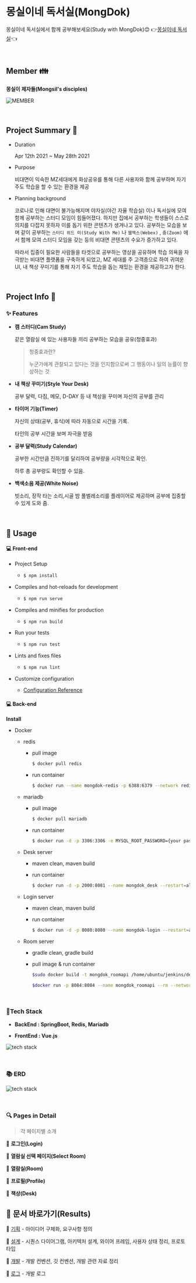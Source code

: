 # 몽실이네 독서실(MongDok)

몽실이네 독서실에서 함께 공부해보세요(Study with MongDok)😊 👉[몽실이네 독서실](https://www.mongdok.com)👈

<br>

## Member 👪

**몽실이 제자들(Mongsil's disciples)**

![MEMBER](./docs/0_images/member.PNG)

<br>

## Project Summary 📙

- Duration 

  Apr 12th 2021 ~ May 28th 2021

- Purpose 

  비대면이 익숙한 MZ세대에게 화상공유를 통해 다른 사용자와 함께 공부하며 자기 주도 학습을 할 수 있는 환경을 제공

- Planning background

  코로나로 인해 대면이 불가능해지며 야자실(야간 자율 학습실) 이나 독서실에 모여 함께 공부하는 스터디 모임이 힘들어졌다. 하지만 집에서 공부하는 학생들이 스스로 의지를 다잡지 못하자 이를 돕기 위한 콘텐츠가 생겨나고 있다. 공부하는 모습을 보며 같이 공부하는 `스터디 위드 미(Study With Me)` 나 `웹엑스(Webex)` , `줌(Zoom)` 에서 함께 모여 스터디 모임을 갖는 등의 비대면 콘텐츠의 수요가 증가하고 있다.

  따라서 집중이 필요한 사람들을 타겟으로 공부하는 영상을 공유하며 학습 의욕을 자극받는 비대면 플랫폼을 구축하게 되었고, MZ 세대를 주 고객층으로 하여 귀여운 UI, 내 책상 꾸미기를 통해 자기 주도 학습을 돕는 재밌는 환경을 제공하고자 한다.

<br>

## Project Info 📜

### ✨ Features

- **캠 스터디(Cam Study)**

  같은 열람실 에 있는 사용자들 끼리 공부하는 모습을 공유(청중효과)

  > 청중효과란?
  >
  > 누군가에게 관찰되고 있다는 것을 인지함으로써 그 행동이나 일의 능률이 향상하는 것

- **내 책상 꾸미기(Style Your Desk)** 

  공부 달력, 다짐, 메모, D-DAY 등 내 책상을 꾸미며 자신의 공부를 관리

- **타이머 기능(Timer)**

  자신의 상태(공부, 휴식)에 따라 자동으로 시간을 기록.

  타인의 공부 시간을 보며 자극을 받음

- **공부 달력(Study Calendar)**

  공부한 시간만큼 진하기를 달리하여 공부량을 시각적으로 확인. 

  하루 총 공부량도 확인할 수 있음.

- **백색소음 제공(White Noise)**

  빗소리, 장작 타는 소리,시골 밤 풀벌레소리를 플레이어로 제공하며 공부에 집중할 수 있게 도와 줌.

<br>

## 🎈 Usage

#### 💻 Front-end

- Project Setup

  - ```bash
    $ npm install 
    ```

- Compiles and hot-reloads for development

  - ```bash
    $ npm run serve
    ```

- Compiles and minifies for production

  - ```bash
    $ npm run build
    ```

- Run your tests

  - ```bash
    $ npm run test
    ```

- Lints and fixes files

  - ```bash
    $ npm run lint
    ```

- Customize configuration

  - [Configuration Reference](https://cli.vuejs.org/config/)

#### 💻 Back-end

**Install**

- Docker

  - redis
    - pull image

      ```bash
      $ docker pull redis
      ```

    - run container

      ```bash
      $ docker run --name mongdok-redis -p 6388:6379 --network redis-net redis --appendonly yes --requirepass {your password} &
      ```

  - mariadb 

    - pull image

      ```bash
      $ docker pull mariadb
      ```

    - run container

      ```bash
      $ docker run -d -p 3306:3306 -e MYSQL_ROOT_PASSWORD={your password} --name mariadb_mongsil mariadb
      ```

  - Desk server

    - maven clean, maven build

    - run container

      ``` bash
      $ docker run -d -p 2000:8081 --name mongdok_desk --restart=always mongdok_desk
      ```

  - Login server

    - maven clean, maven build

    - run container

      ``` bash
      $ docker run -d -p 8080:8080 --name mongdok-login --restart=always mongdok_login
      ```

  - Room server

    - gradle clean, gradle build

    - pull image & run container

      ``` bash
      $sudo docker build -t mongdok_roomapi /home/ubuntu/jenkins/deploy/.
      
      $docker run -p 8084:8084 --name mongdok_roomapi --rm --network roomapi-net mongdok_roomapi &
      ```

<br>

### 🔨Tech Stack 

- **BackEnd : SpringBoot, Redis, Mariadb**

- **FrontEnd : Vue.js**

![tech stack](./docs/0_images/techstack.PNG)

<br>

### 📚 ERD

![tech stack](./docs/0_images/erd.png)



<br>

### :mag: ​Pages in Detail 

> 각 페이지별 소개

🔸 **로그인(Login)**

🔸 **열람실 선택 페이지(Select Room)**

🔸 **열람실(Room)**

🔸 **프로필(Profile)**

🔸 **책상(Desk)**

## 📄 문서 바로가기(Results)

📌 [기획](./docs/1_planning) - 아이디어 구체화, 요구사항 정의

📌 [설계](./docs/2_design) - 시퀀스 다이어그램, 아키텍처 설계, 와이어 프레임, 사용자 상태 정리, 프로토타입

📌 [개발](./docs/3_develop) - 개발 컨벤션, 깃 컨벤션, 개발 관련 자료 정리 

📌 [로그](./docs/4_log) - 개발 로그 

